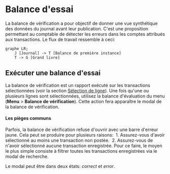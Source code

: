 # Balance d'essai

La balance de vérification a pour objectif de donner une vue synthétique des données du journal avant leur publication. C'est une proposition permettant au comptable de détecter les erreurs dans les comptes attribués aux transactions. Le flux de travail ressemble à ceci:

```mermaid
graphe LR;
    J [Journal] -> T [Balance de première instance]
    T -> G [Grand livre]
```

## Exécuter une balance d'essai

La balance de vérification est un rapport exécuté sur les transactions sélectionnées \(voir la section [Sélection de ligne](/grid-features/row-selection.md)\). Une fois qu'une ou plusieurs lignes sont sélectionnées, utilisez la balance d'évaluation du menu \(**Menu** &gt; **Balance de vérification**\). Cette action fera apparaître le modal de la balance de vérification.

<div class = "bs-callout bs-callout-warning">
<h4> Les pièges communs </h4>

Parfois, la balance de vérification refuse d'ouvrir avec une barre d'erreur jaune. Cela peut se produire pour plusieurs raisons:
 1. Assurez-vous d'avoir sélectionné au moins une transaction non postée.
 2. Assurez-vous de n'avoir sélectionné aucune transaction enregistrée. Pour ce faire, le moyen le plus simple consiste à filtrer toutes les transactions enregistrées via le modal de recherche.
</div>

Le modal peut être dans deux états: _correct_ et _error_.